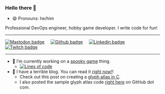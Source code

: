 ### Hello there 👋

- 😄 Pronouns: he/him

Professional DevOps engineer, hobby game developer. I write code for fun!

___

[![Mastodon badge](https://img.shields.io/mastodon/follow/000055580?domain=https%3A%2F%2Fmastodon.online&style=social)](https://mastodon.online/@ctor)&nbsp;&nbsp;&nbsp;&nbsp;
[![Github badge](https://img.shields.io/github/followers/jgshort?style=social)](https://github.com/jgshort)&nbsp;&nbsp;&nbsp;&nbsp;
[![Linkedin badge](https://img.shields.io/badge/Linkedin-0274b3?style=flat&logo=linkedin&link=https://www.linkedin.com/in/ctor)](https://www.linkedin.com/in/ctor/)&nbsp;&nbsp;&nbsp;&nbsp;
[![Twitch badge](https://img.shields.io/twitch/status/ctortv?style=social)](https://twitch.tv/ctortv)

---

- 🔭 I’m currently working on a [spooky game](https://github.com/jgshort/spooky) thing.
    - [![Lines of code](https://img.shields.io/tokei/lines/github/jgshort/spooky?style=flat-square)](https://github.com/jgshort/spooky)
- 🔭 I have a terrible blog. You can read it [right now!](https://ctor.tv)!
    - Check out this post on creating a [glyph atlas in C](https://ctor.tv/blog/spooky-glyph-atlas/).
    - I also posted the sample glyph atlas code [right here](https://github.com/jgshort/glyphs) on GitHub dot com.

<!--
**jgshort/jgshort** is a ✨ _special_ ✨ repository because its `README.md` (this file) appears on your GitHub profile.

Here are some ideas to get you started:

- 🔭 I’m currently working on ...
- 🌱 I’m currently learning ...
- 👯 I’m looking to collaborate on ...
- 🤔 I’m looking for help with ...
- 💬 Ask me about ...
- 📫 How to reach me: ...
- 😄 Pronouns: ...
- ⚡ Fun fact: ...
-->

